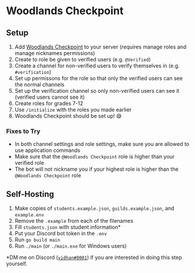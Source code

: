 # Woodlands Checkpoint

## Setup

1. Add [Woodlands Checkpoint](https://discord.com/api/oauth2/authorize?client_id=896067278393712651&permissions=402653184&scope=bot%20applications.commands) to your server (requires manage roles and manage nicknames permissions)
2. Create to role be given to verified users (e.g. `@Verified`)
3. Create a channel for non-verified users to verify themselves in (e.g. `#verification`)
4. Set up permissons for the role so that only the verified users can see the normal channels
5. Set up the verification channel so only non-verified users can see it (verified users cannot see it)
6. Create roles for grades 7-12
7. Use `/initialize` with the roles you made earlier
8. Woodlands Checkpoint should be set up! 😄

### Fixes to Try

- In both channel settings and role settings, make sure you are allowed to use application commands
- Make sure that the `@Woodlands Checkpoint` role is higher than your verified role
- The bot will not nickname you if your highest role is higher than the `@Woodlands Checkpoint` role

## Self-Hosting

1. Make copies of `students.example.json`, `guilds.example.json`, and `example.env`
2. Remove the `.example` from each of the filenames
3. Fill `students.json` with student information*
4. Put your Discord bot token in the `.env`
5. Run `go build main`
6. Run `./main` (or `./main.exe` for Windows users)

\*DM me on Discord ([`vidhan#0001`](https://discord.com/users/277507281652940800)) if you are interested in doing this step yourself.
